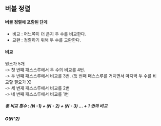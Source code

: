 ## 버블 정렬

#### 버블 정렬에 포함된 단계

- 비교 : 어느쪽이 더 큰지 두 수를 비교한다.
- 교환 : 정렬하기 위해 두 수를 교환한다.

#### 비교

원소가 5개<br>
 -> 첫 번째 패스스루에서 두 수의 비교를 4번.<br>
 -> 두 번째 패스스루에서 비교를 3번. (첫 번째 패스스루를 거치면서 마지막 두 수를 비교할 필요가 X)<br>
 -> 세 번재 패스스루에서 비교를 2번<br>
 -> 네 번째 패스스루에서 비교를 1번

##### 총 비교 횟수 : (N -1) + (N - 2) + (N - 3) ... + 1 번의 비교
##### O(N^2)